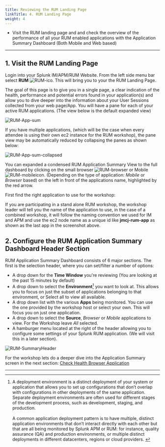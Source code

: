 ```yaml
---
title: Reviewing the RUM Landing Page 
linkTitle: 4. RUM Landing Page
weight: 4
---
```


* Visit  the RUM landing page and and check the overview of the performance of all your RUM enabled applications with the Application Summary Dashboard (Both Mobile and Web based)

---

## 1. Visit the RUM Landing Page

Login into your Splunk IM/APM/RUM Website. From the left side menu bar select **RUM** ![RUM-ico](../../images/RUM_ico.png). This will bring you to your the RUM Landing Page.

The goal of this page is to give you in a single page, a clear indication of the health, performance and potential errors found in your application(s) and allow you to dive deeper into the information about your User Sessions collected from your web page/App. You will have a pane for each of your active RUM applications. (The view below is the default expanded view)

![RUM-App-sum](../../images/Applicationsummarydashboard.png)

If you have multiple applications, (which will be the case when every attendee is using their own ec2 instance for the RUM workshop), the pane view may be automatically reduced by collapsing the panes as shown below:

![RUM-App-sum-collapsed](../../images/multiple_apps_collapsed.png)

You can expanded a condensed RUM Application Summary View to the full dashboard by clicking on the small browser ![RUM-browser](../../images/browser.png) or Mobile ![RUM-mobile](../../images/mobile.png)icon. (Depending on the type of application: *Mobile* or *Browser* based) on the left in front of the applications name, highlighted by the red arrow.

First find the right application to use for the workshop:

If you are participating in a stand alone RUM workshop, the workshop leader will tell you the name of the application to use, in the case of a combined workshop, it will follow the naming convention we used for IM and APM and use the ec2 node name as a unique id like **jmcj-rum-app** as shown as the last app in the screenshot above.

## 2. Configure the RUM Application Summary Dashboard Header Section

RUM Application Summary Dashboard consists of 6 major sections. The first is the selection header, where you can set/filter a number of options:

* A drop down for the **Time Window** you're reviewing (You are looking at the past 15 minutes by default)
* A drop down to select the **Environment**[^1] you want to look at. This allows you to focus on just the subset of applications belonging to that environment, or Select all to view all available.
* A drop down list with the various **Apps** being monitored. You can use the one provided by the workshop host or select your own. This will focus you on just one application.
* A drop down to select the **Source**, *Browser* or *Mobile* applications to view. For the Workshop leave *All* selected.
* A hamburger menu located at the right of the header allowing you to configure some settings of your Splunk RUM application. (We will visit this in a later section).

![RUM-SummaryHeader](../../images/RUM_SummaryHeader.png)

For the workshop lets do a deeper dive into the Application Summary screen in the next section: [Check Health Browser Application](../browserapp-summary/)

---

[^1]: A deployment environment is a distinct deployment of your system or application that allows you to set up configurations that don’t overlap with configurations in other deployments of the same application. Separate deployment environments are often used for different stages of the development process, such as development, staging, and production.</br></br>A common application deployment pattern is to have multiple, distinct application environments that don’t interact directly with each other but that are all being monitored by Splunk APM or RUM: for instance, quality assurance (QA) and production environments, or multiple distinct deployments in different datacenters, regions or cloud providers.
[](http://nebezb.com/)

